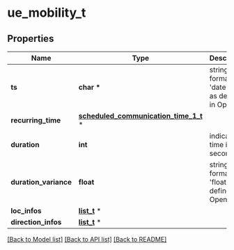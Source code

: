 # ue_mobility_t

## Properties
Name | Type | Description | Notes
------------ | ------------- | ------------- | -------------
**ts** | **char \*** | string with format &#39;date-time&#39; as defined in OpenAPI. | [optional] 
**recurring_time** | [**scheduled_communication_time_1_t**](scheduled_communication_time_1.md) \* |  | [optional] 
**duration** | **int** | indicating a time in seconds. | [optional] 
**duration_variance** | **float** | string with format &#39;float&#39; as defined in OpenAPI. | [optional] 
**loc_infos** | [**list_t**](location_info.md) \* |  | [optional] 
**direction_infos** | [**list_t**](direction_info.md) \* |  | [optional] 

[[Back to Model list]](../README.md#documentation-for-models) [[Back to API list]](../README.md#documentation-for-api-endpoints) [[Back to README]](../README.md)


